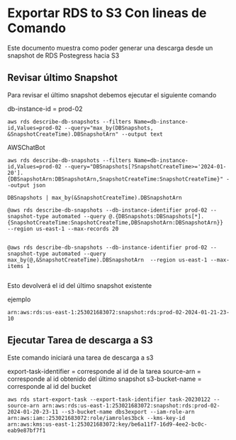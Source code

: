 # Exportar RDS to S3 Con lineas de Comando

Este documento muestra como poder generar una descarga desde un snapshot de RDS Postegress hacia S3

## Revisar último Snapshot

Para revisar el último snapshot debemos ejecutar el siguiente comando

db-instance-id = prod-02

```console
aws rds describe-db-snapshots --filters Name=db-instance-id,Values=prod-02 --query="max_by(DBSnapshots, &SnapshotCreateTime).DBSnapshotArn" --output text
```

AWSChatBot

```console
aws rds describe-db-snapshots --filters Name=db-instance-id,Values=prod-02 --query="DBSnapshots[?SnapshotCreateTime>='2024-01-20'].{DBSnapshotArn:DBSnapshotArn,SnapshotCreateTime:SnapshotCreateTime}" --output json

DBSnapshots | max_by(&SnapshotCreateTime).DBSnapshotArn

@aws rds describe-db-snapshots --db-instance-identifier prod-02 --snapshot-type automated --query @.{DBSnapshots:DBSnapshots[*].{SnapshotCreateTime:SnapshotCreateTime,DBSnapshotArn:DBSnapshotArn}}  --region us-east-1 --max-records 20


@aws rds describe-db-snapshots --db-instance-identifier prod-02 --snapshot-type automated --query max_by(@,&SnapshotCreateTime).DBSnapshotArn  --region us-east-1 --max-items 1


```





Esto devolverá el id del último snapshot existente

ejemplo

```console
arn:aws:rds:us-east-1:253021683072:snapshot:rds:prod-02-2024-01-21-23-10
```

## Ejecutar Tarea de descarga a S3

Este comando iniciará una tarea de descarga a s3 

export-task-identifier =  corresponde al id de la tarea 
source-arn = corresponde al id obtenido del último snapshot
s3-bucket-name = corresponde al id del bucket

```console
aws rds start-export-task --export-task-identifier task-20230122 --source-arn arn:aws:rds:us-east-1:253021683072:snapshot:rds:prod-02-2024-01-20-23-11 --s3-bucket-name dbs3export --iam-role-arn arn:aws:iam::253021683072:role/iamroles3bck --kms-key-id arn:aws:kms:us-east-1:253021683072:key/be6a11f7-16d9-4ee2-bc0c-eab9e87bf7f1
```







